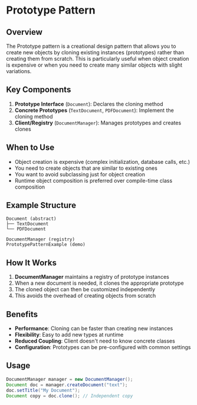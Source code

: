 # Prototype Pattern

## Overview

The Prototype pattern is a creational design pattern that allows you to create new objects by cloning existing instances (prototypes) rather than creating them from scratch. This is particularly useful when object creation is expensive or when you need to create many similar objects with slight variations.

## Key Components

1. **Prototype Interface** (`Document`): Declares the cloning method
2. **Concrete Prototypes** (`TextDocument`, `PDFDocument`): Implement the cloning method
3. **Client/Registry** (`DocumentManager`): Manages prototypes and creates clones

## When to Use

- Object creation is expensive (complex initialization, database calls, etc.)
- You need to create objects that are similar to existing ones
- You want to avoid subclassing just for object creation
- Runtime object composition is preferred over compile-time class composition

## Example Structure

```
Document (abstract)
├── TextDocument
└── PDFDocument

DocumentManager (registry)
PrototypePatternExample (demo)
```

## How It Works

1. **DocumentManager** maintains a registry of prototype instances
2. When a new document is needed, it clones the appropriate prototype
3. The cloned object can then be customized independently
4. This avoids the overhead of creating objects from scratch

## Benefits

- **Performance**: Cloning can be faster than creating new instances
- **Flexibility**: Easy to add new types at runtime
- **Reduced Coupling**: Client doesn't need to know concrete classes
- **Configuration**: Prototypes can be pre-configured with common settings

## Usage

```java
DocumentManager manager = new DocumentManager();
Document doc = manager.createDocument("text");
doc.setTitle("My Document");
Document copy = doc.clone(); // Independent copy
```